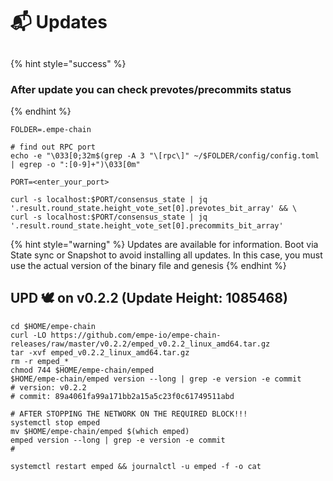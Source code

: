 # 📬 Updates

##

{% hint style="success" %}
### After update you can check prevotes/precommits status
{% endhint %}

```shell
FOLDER=.empe-chain

# find out RPC port
echo -e "\033[0;32m$(grep -A 3 "\[rpc\]" ~/$FOLDER/config/config.toml | egrep -o ":[0-9]+")\033[0m"

PORT=<enter_your_port>

curl -s localhost:$PORT/consensus_state | jq '.result.round_state.height_vote_set[0].prevotes_bit_array' && \
curl -s localhost:$PORT/consensus_state | jq '.result.round_state.height_vote_set[0].precommits_bit_array'
```



{% hint style="warning" %}
Updates are available for information. Boot via State sync or Snapshot to avoid installing all updates. In this case, you must use the actual version of the binary file and genesis
{% endhint %}



## UPD 🕊 on v0.2.2  (Update Height: 1085468)

```shell
cd $HOME/empe-chain
curl -LO https://github.com/empe-io/empe-chain-releases/raw/master/v0.2.2/emped_v0.2.2_linux_amd64.tar.gz
tar -xvf emped_v0.2.2_linux_amd64.tar.gz
rm -r emped_*
chmod 744 $HOME/empe-chain/emped
$HOME/empe-chain/emped version --long | grep -e version -e commit
# version: v0.2.2
# commit: 89a4061fa99a171bb2a15a5c23f0c61749511abd

# AFTER STOPPING THE NETWORK ON THE REQUIRED BLOCK!!!
systemctl stop emped
mv $HOME/empe-chain/emped $(which emped)
emped version --long | grep -e version -e commit
# 

systemctl restart emped && journalctl -u emped -f -o cat
```
